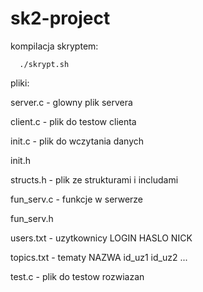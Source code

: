 # sk2-project

   kompilacja skryptem: 
   
      ./skrypt.sh         

pliki:

server.c - glowny plik servera

client.c - plik do testow clienta

init.c - plik do wczytania danych

init.h

structs.h - plik ze strukturami i includami

fun_serv.c - funkcje w serwerze

fun_serv.h


users.txt - uzytkownicy LOGIN HASLO NICK

topics.txt - tematy NAZWA id_uz1 id_uz2 ...


test.c - plik do testow rozwiazan

